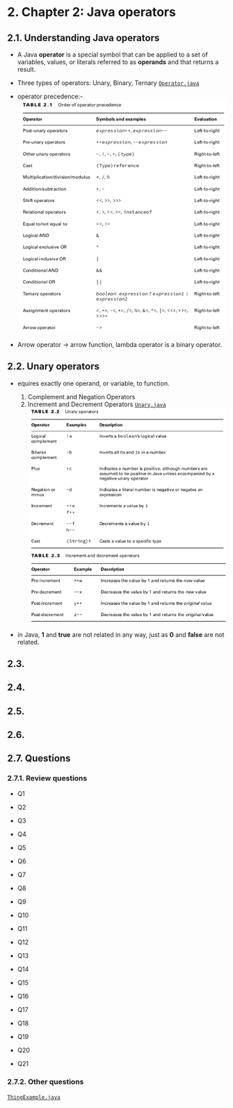 # 2. Chapter 2: Java operators

## 2.1. Understanding Java operators

- A Java **operator** is a special symbol that can be applied to a set of variables, values, or literals ­referred to as **operands** and that returns a result.
- Three types of operators: Unary, Binary, Ternary
[`Operator.java`](1_understanding_java_operators/Operator.java)
- operator precedence:-
![Alt text](../assets/operator-precedence.png)

- Arrow operator -> arrow function, lambda operator is a binary operator.

## 2.2. Unary operators

- equires exactly one operand, or variable, to function.
    1. Complement and Negation Operators
    2. Increment and Decrement Operators
[`Unary.java`](2_unary_operators/Unary.java)
![Alt text](../assets/unary.png)
![Alt text](../assets/unary2.png)

- in Java, **1** and **true** are not related in any way, just as **0** and **false** are not related.

## 2.3.

## 2.4.

## 2.5.

## 2.6.

## 2.7. Questions

### 2.7.1. Review questions

- Q1

- Q2 

- Q3

- Q4

- Q5

- Q6 

- Q7

- Q8

- Q9

- Q10 

- Q11

- Q12

- Q13

- Q14

- Q15

- Q16

- Q17

- Q18

- Q19

- Q20

- Q21


### 2.7.2. Other questions

[`ThingExample.java`](OReilly/ThingExample.java)